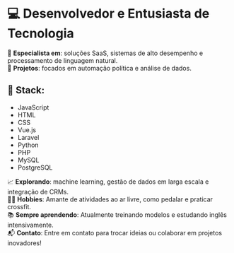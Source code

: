 # 💻 Desenvolvedor e Entusiasta de Tecnologia

🎯 **Especialista em**: soluções SaaS, sistemas de alto desempenho e processamento de linguagem natural.  
🌟 **Projetos**: focados em automação política e análise de dados.  

## 🔧 Stack:
- JavaScript  
- HTML  
- CSS  
- Vue.js  
- Laravel  
- Python  
- PHP
- MySQL
- PostgreSQL

📈 **Explorando**: machine learning, gestão de dados em larga escala e integração de CRMs.  
🚴‍♂️ **Hobbies**: Amante de atividades ao ar livre, como pedalar e praticar crossfit.  
📚 **Sempre aprendendo**: Atualmente treinando modelos e estudando inglês intensivamente.  
📬 **Contato**: Entre em contato para trocar ideias ou colaborar em projetos inovadores!
